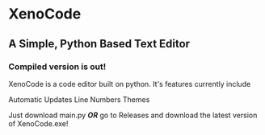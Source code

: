 # XenoCode
## A Simple, Python Based Text Editor
### Compiled version is out!

XenoCode is a code editor built on python. It's features currently include

Automatic Updates
Line Numbers
Themes

Just download main.py **_OR_** go to Releases and download the latest version of XenoCode.exe!